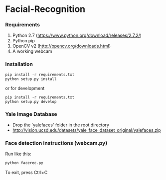 # Facial-Recognition

### Requirements
1. Python 2.7 (https://www.python.org/download/releases/2.7.2/)
2. Python pip
3. OpenCV v2 (http://opencv.org/downloads.html)
4. A working webcam

### Installation
```
pip install -r requirements.txt
python setup.py install
```
or for development
```
pip install -r requirements.txt
python setup.py develop
```


### Yale Image Database
* Drop the 'yalefaces' folder in the root directory 
* http://vision.ucsd.edu/datasets/yale_face_dataset_original/yalefaces.zip


### Face detection instructions (webcam.py)

Run like this:
```python
python facerec.py
```

To exit, press Ctrl+C
